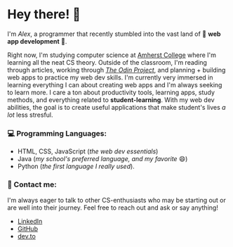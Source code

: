 # Hey there! 👋

I'm *Alex*, a programmer that recently stumbled into the vast land of 🌲 **web app development** 🌲. 

Right now, I'm studying computer science at [Amherst College](https://www.amherst.edu) where I'm learning all the neat CS theory. Outside of the classroom, I'm reading through articles, working through [*The Odin Project*](https://www.theodinproject.com/about), and planning + building web apps to practice my web dev skills. I'm currently very immersed in learning everything I can about creating web apps and I'm always seeking to learn more. I care a ton about productivity tools, learning apps, study methods, and everything related to **student-learning**. With my web dev abilities, the goal is to create useful applications that make student's lives *a lot* less stresful.

### 💻 Programming Languages:
- HTML, CSS, JavaScript (*the web dev essentials*)
- Java (*my school's preferred language, and my favorite* 😄)
- Python (*the first language I really used*).

### 💬 Contact me:

I'm always eager to talk to other CS-enthusiasts who may be starting out or are well into their journey. Feel free to reach out and ask or say anything!
- [LinkedIn](https://www.linkedin.com/in/alexander-guel-2664a626b/)
- [GitHub](https://github.com/allx-g)
- [dev.to](https://dev.to/allxg)